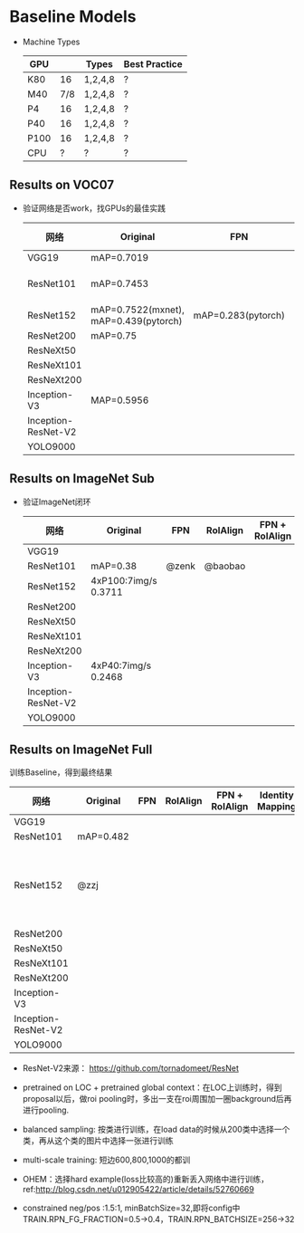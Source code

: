 # Baseline Models

* Machine Types

  | GPU | | Types | Best Practice |
  | ------| ------ | ------ | ------ |
  | K80	| 16 | 1,2,4,8 | ? |
  | M40	| 7/8	| 1,2,4,8 | ? |
  | P4	| 16	| 1,2,4,8 | ? |
  | P40	| 16	| 1,2,4,8	| ? |
  | P100	| 16	| 1,2,4,8	| ? |
  | CPU | ? | ? | ? |


## Results on VOC07
* 验证网络是否work，找GPUs的最佳实践

  | 网络 | Original | FPN | RoIAlign | FPN + RoIAlign | Identity Mapping | Pretrain on LOC | RPN | RCNN | Constrained Pos/Neg | Multiscale Training | DataAugmentation | GlobalContext
  | ------| ------ | ------ | ------ | ------| ------ | ------ | ------ | ------ | ------ | ------ | ------ | ------ |
  | VGG19	| mAP=0.7019 | | | | | | | | |	 	 	 	 
  | ResNet101 | mAP=0.7453 | | 2GPU(M40): 3.45samples/sec, mAP=0.7507 | | | | | | 2GPU(M40): 3.45samples/sec, mAP=0.7417 | 2GPU(M40): 3.45samples/sec, mAP=0.7609 | 2GPU(P100): 4.5samples/sec, mAP=0.7400 | mAP= 0.7559(sgd), mAP=0.1951(adam) |
  | ResNet152	| mAP=0.7522(mxnet), mAP=0.439(pytorch) | mAP=0.283(pytorch)| | | | | | | | | | |
  | ResNet200	| mAP=0.75 | | | | | | | | | | | |
  | ResNeXt50  | | | | | | | | | | | | |
  | ResNeXt101 | | | | | | | | | | | | |
  | ResNeXt200 | | | | | | | | | | | | |
  | Inception-V3 | MAP=0.5956| | | | | | | | 	| | | |
  | Inception-ResNet-V2	 | | | | | | | | | |  | | | |
  | YOLO9000 | | | | | | | | | | | | | |

## Results on ImageNet Sub
* 验证ImageNet闭环

  | 网络 | Original | FPN | RoIAlign | FPN + RoIAlign | Identity Mapping | Pretrain on LOC | RPN | RCNN |
  | ------| ------ | ------ | ------ | ------| ------ | ------ | ------ | ------ |
  | VGG19 | | | | | | | | |
  | ResNet101 | mAP=0.38 | @zenk | @baobao | | | | | |
  | ResNet152 | 4xP100:7img/s 0.3711| | | | | | | |
  | ResNet200 | | | | | | | | |
  | ResNeXt50 | | | | | | | | |
  | ResNeXt101 | | | | | | | | |
  | ResNeXt200 | | | | | | | | |
  | Inception-V3 | 4xP40:7img/s 0.2468 | | | | | 4xP4:9.5img/s Running|| | |
  | Inception-ResNet-V2 | | | | | | | | |
  | YOLO9000 | | | | | | | | |


## Results on ImageNet Full
训练Baseline，得到最终结果

  | 网络 | Original | FPN | RoIAlign | FPN + RoIAlign | Identity Mapping | Pretrain on LOC | RPN | RCNN |
  | ------| ------ | ------ | ------ | ------| ------ | ------ | ------ | ------ |
  | VGG19	| | | | | | | | | 	 	 	 	 
  | ResNet101 | mAP=0.482 | | | | | | | |
  | ResNet152 | @zzj | | | | | 1GPU(P40): 2.10samples/sec 2GPU(P40): 3.70samples/sec 4GPU(P40): 5.2samples/sec (running)|  | |
  | ResNet200	| | | | | | | |  |
  | ResNeXt50  | | | | | | | | | 	 	 	 	 	 	 	 	 
  | ResNeXt101 | | | | | | | | | 	 	 	 	 	 	 
  | ResNeXt200 | | | | | | | | |	 	 	 	 	 	 
  | Inception-V3 | | | | | | | | | 	 	 	 	 	 	 	 
  | Inception-ResNet-V2	 | | | | | | | | |
  | YOLO9000 | | | | | | | | | |


* ResNet-V2来源：
https://github.com/tornadomeet/ResNet

* pretrained on LOC + pretrained global context：在LOC上训练时，得到proposal以后，做roi pooling时，多出一支在roi周围加一圈background后再进行pooling.
* balanced sampling: 按类进行训练，在load data的时候从200类中选择一个类，再从这个类的图片中选择一张进行训练
* multi-scale training: 短边600,800,1000的都训
* OHEM：选择hard example(loss比较高的)重新丢入网络中进行训练，ref:http://blog.csdn.net/u012905422/article/details/52760669
* constrained neg/pos :1.5:1, minBatchSize=32,即将config中TRAIN.RPN_FG_FRACTION=0.5->0.4，TRAIN.RPN_BATCHSIZE=256->32
